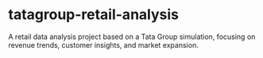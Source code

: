 # tatagroup-retail-analysis
A retail data analysis project based on a Tata Group simulation, focusing on revenue trends, customer insights, and market expansion.
